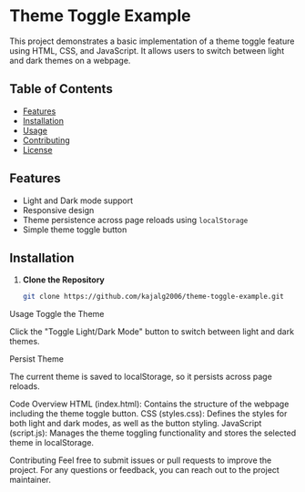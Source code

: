 # Theme Toggle Example

This project demonstrates a basic implementation of a theme toggle feature using HTML, CSS, and JavaScript. It allows users to switch between light and dark themes on a webpage.

## Table of Contents

- [Features](#features)
- [Installation](#installation)
- [Usage](#usage)
- [Contributing](#contributing)
- [License](#license)

## Features

- Light and Dark mode support
- Responsive design
- Theme persistence across page reloads using `localStorage`
- Simple theme toggle button

## Installation

1. **Clone the Repository**

   ```bash
   git clone https://github.com/kajalg2006/theme-toggle-example.git

Usage
   Toggle the Theme

Click the "Toggle Light/Dark Mode" button to switch between light and dark themes.

Persist Theme

The current theme is saved to localStorage, so it persists across page reloads.

Code Overview
HTML (index.html): Contains the structure of the webpage including the theme toggle button.
CSS (styles.css): Defines the styles for both light and dark modes, as well as the button styling.
JavaScript (script.js): Manages the theme toggling functionality and stores the selected theme in localStorage.

Contributing
Feel free to submit issues or pull requests to improve the project. For any questions or feedback, you can reach out to the project maintainer.
